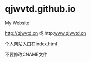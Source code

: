 # qjwvtd.github.io

My Website

http://qjwvtd.cn 或 http:www.qjwvtd.cn

个人网站入口在index.html

不要修改CNAME文件

